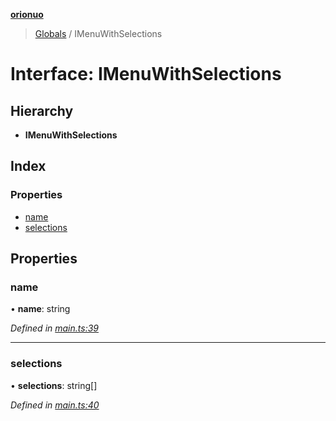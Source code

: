 **[orionuo](../README.md)**

> [Globals](../globals.md) / IMenuWithSelections

# Interface: IMenuWithSelections

## Hierarchy

* **IMenuWithSelections**

## Index

### Properties

* [name](imenuwithselections.md#name)
* [selections](imenuwithselections.md#selections)

## Properties

### name

•  **name**: string

*Defined in [main.ts:39](https://github.com/msviha/orionuo/blob/f4a5ce9/src/main.ts#L39)*

___

### selections

•  **selections**: string[]

*Defined in [main.ts:40](https://github.com/msviha/orionuo/blob/f4a5ce9/src/main.ts#L40)*
